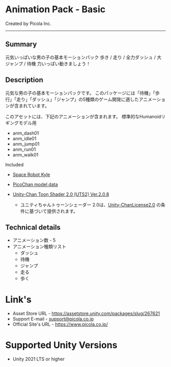 # Animation Pack - Basic
Created by Picola Inc.

---
## Summary
元気いっぱいな男の子の基本モーションパック
歩き / 走り / 全力ダッシュ / 大ジャンプ / 待機
力いっぱい動きましょう！

## Description

元気な男の子の基本モーションパックです。
このパッケージには「待機」「歩行」「走り」「ダッシュ」「ジャンプ」の5種類のゲーム開発に適したアニメーションが含まれています。

このアセットには、下記のアニメーションが含まれます。
標準的なHumanoidリギングモデル用
- anm_dash01
- anm_idle01
- anm_jump01
- anm_run01
- anm_walk01

Included

* [Space Robot Kyle](https://assetstore.unity.com/packages/3d/characters/robots/space-robot-kyle-4696)

* [PicoChan model data](https://assetstore.unity.com/packages/slug/220038)

* [Unity-Chan Toon Shader 2.0 (UTS2) Ver.2.0.8](https://github.com/unity3d-jp/UnityChanToonShaderVer2_Project)
    - ユニティちゃんトゥーンシェーダー 2.0は、[Unity-ChanLicense2.0](https://unity-chan.com/contents/guideline/) の条件に基づいて提供されます。

## Technical details
* アニメーション数 - 5
* アニメーション種類リスト
    - ダッシュ
    - 待機
    - ジャンプ
    - 走る
    - 歩く

# Link's
* Asset Store URL - <https://assetstore.unity.com/packages/slug/267621>
* Support E-mail - <support@picola.co.jp>
* Official Site's URL - <https://www.picola.co.jp/>

# Supported Unity Versions
* Unity 2021 LTS or higher
